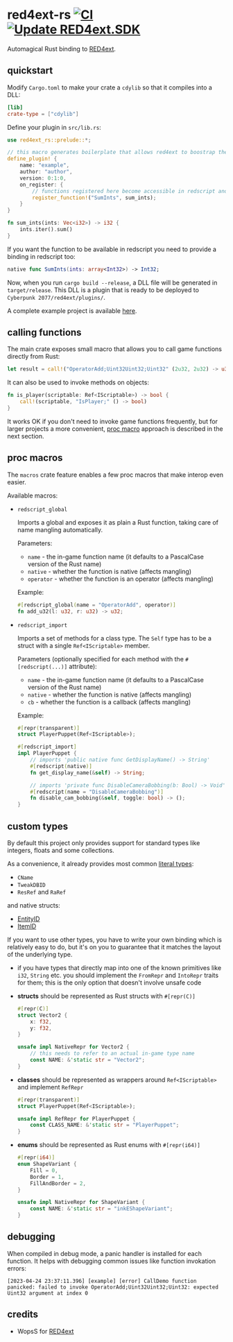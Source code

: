 # red4ext-rs [![CI](https://github.com/jac3km4/red4ext-rs/actions/workflows/ci.yml/badge.svg)](https://github.com/jac3km4/red4ext-rs/actions/workflows/ci.yml) [![Update RED4ext.SDK](https://github.com/jac3km4/red4ext-rs/actions/workflows/update-submodule.yml/badge.svg)](https://github.com/jac3km4/red4ext-rs/actions/workflows/update-submodule.yml)

Automagical Rust binding to [RED4ext](https://github.com/WopsS/RED4ext.SDK).

## quickstart

Modify `Cargo.toml` to make your crate a `cdylib` so that it compiles into a DLL:

```toml
[lib]
crate-type = ["cdylib"]
```

Define your plugin in `src/lib.rs`:

```rust
use red4ext_rs::prelude::*;

// this macro generates boilerplate that allows red4ext to boostrap the plugin
define_plugin! {
    name: "example",
    author: "author",
    version: 0:1:0,
    on_register: {
        // functions registered here become accessible in redscript and CET under the name provided as the first parameter
        register_function!("SumInts", sum_ints);
    }
}

fn sum_ints(ints: Vec<i32>) -> i32 {
    ints.iter().sum()
}
```

If you want the function to be available in redscript you need to provide a binding in redscript too:

```swift
native func SumInts(ints: array<Int32>) -> Int32;
```

Now, when you run `cargo build --release`, a DLL file will be generated in `target/release`.
This DLL is a plugin that is ready to be deployed to `Cyberpunk 2077/red4ext/plugins/`.

A complete example project is available [here](https://github.com/jac3km4/red4ext-rs-example).

## calling functions

The main crate exposes small macro that allows you to call game functions directly from Rust:

```rs
let result = call!("OperatorAdd;Uint32Uint32;Uint32" (2u32, 2u32) -> u32);
```

It can also be used to invoke methods on objects:

```rs
fn is_player(scriptable: Ref<IScriptable>) -> bool {
    call!(scriptable, "IsPlayer;" () -> bool)
}
```

It works OK if you don't need to invoke game functions frequently, but for larger projects a more
convenient, [proc macro](#proc-macros) approach is described in the next section.

## proc macros

The `macros` crate feature enables a few proc macros that make interop even easier.

Available macros:

- `redscript_global`
  
  Imports a global and exposes it as plain a Rust function,
  taking care of name mangling automatically.

  Parameters:
  - `name` - the in-game function name (it defaults to a PascalCase version of the Rust name)
  - `native` - whether the function is native (affects mangling)
  - `operator` - whether the function is an operator (affects mangling)
  
  Example:

    ```rs
    #[redscript_global(name = "OperatorAdd", operator)]
    fn add_u32(l: u32, r: u32) -> u32;
    ```

- `redscript_import`

  Imports a set of methods for a class type. The `Self` type has to be a struct with a single `Ref<IScriptable>` member.

  Parameters (optionally specified for each method with the `#[redscript(...)]` attribute):
  - `name` - the in-game function name (it defaults to a PascalCase version of the Rust name)
  - `native` - whether the function is native (affects mangling)
  - `cb` - whether the function is a callback (affects mangling)
  
  Example:

    ```rs
    #[repr(transparent)]
    struct PlayerPuppet(Ref<IScriptable>);

    #[redscript_import]
    impl PlayerPuppet {
        // imports 'public native func GetDisplayName() -> String'
        #[redscript(native)]
        fn get_display_name(&self) -> String;

        // imports 'private func DisableCameraBobbing(b: Bool) -> Void'
        #[redscript(name = "DisableCameraBobbing")]
        fn disable_cam_bobbing(&self, toggle: bool) -> ();
    }
    ```

## custom types

By default this project only provides support for standard types like integers, floats and some collections.

As a convenience, it already provides most common [literal types](https://wiki.redmodding.org/redscript/language/native-types#literal-types):

- `CName`
- `TweakDBID`
- `ResRef` and `RaRef`

and native structs:

- [EntityID](https://jac3km4.github.io/cyberdoc/#10085)
- [ItemID](https://jac3km4.github.io/cyberdoc/#15896)

If you want to use other types, you have to write your own binding which is relatively easy to do,
but it's on you to guarantee that it matches the layout of the underlying type.

- if you have types that directly map into one of the known primitives like `i32`, `String` etc.
  you should implement the `FromRepr` and `IntoRepr` traits for them;
  this is the only option that doesn't involve unsafe code
- **structs** should be represented as Rust structs with `#[repr(C)]`

    ```rs
    #[repr(C)]
    struct Vector2 {
        x: f32,
        y: f32,
    }

    unsafe impl NativeRepr for Vector2 {
        // this needs to refer to an actual in-game type name
        const NAME: &'static str = "Vector2";
    }
    ```

- **classes** should be represented as wrappers around `Ref<IScriptable>` and implement `RefRepr`

    ```rs
    #[repr(transparent)]
    struct PlayerPuppet(Ref<IScriptable>);

    unsafe impl RefRepr for PlayerPuppet {
        const CLASS_NAME: &'static str = "PlayerPuppet";
    }
    ```

- **enums** should be represented as Rust enums with `#[repr(i64)]`

    ```rs
    #[repr(i64)]
    enum ShapeVariant {
        Fill = 0,
        Border = 1,
        FillAndBorder = 2,
    }

    unsafe impl NativeRepr for ShapeVariant {
        const NAME: &'static str = "inkEShapeVariant";
    }
    ```

## debugging

When compiled in debug mode, a panic handler is installed for each function. It helps with debugging common issues like function invokation errors:

```log
[2023-04-24 23:37:11.396] [example] [error] CallDemo function panicked: failed to invoke OperatorAdd;Uint32Uint32;Uint32: expected Uint32 argument at index 0
```

## credits

- WopsS for [RED4ext](https://github.com/WopsS/RED4ext.SDK)
